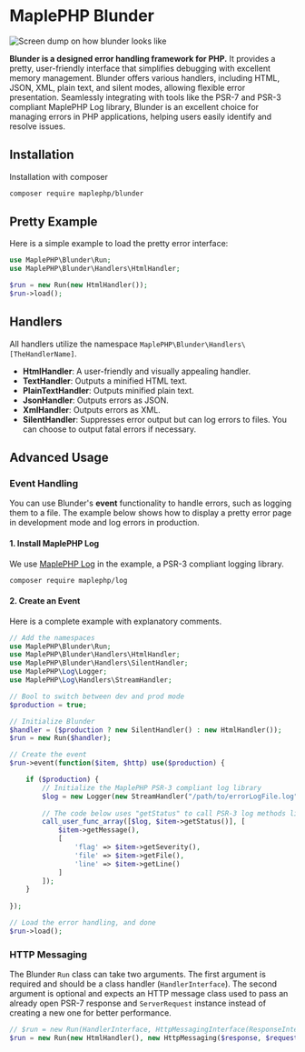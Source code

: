 # MaplePHP Blunder

![Screen dump on how blunder looks like](https://wazabii.se/github-assets/maplephp-blunder.png "MaplePHP Blunder")

**Blunder is a designed error handling framework for PHP.** It provides a pretty, user-friendly interface that simplifies debugging with excellent memory management. Blunder offers various handlers, including HTML, JSON, XML, plain text, and silent modes, allowing flexible error presentation. Seamlessly integrating with tools like the PSR-7 and PSR-3 compliant MaplePHP Log library, Blunder is an excellent choice for managing errors in PHP applications, helping users easily identify and resolve issues.

## Installation
Installation with composer

```bash
composer require maplephp/blunder
```

## Pretty Example

Here is a simple example to load the pretty error interface:

```php
use MaplePHP\Blunder\Run;
use MaplePHP\Blunder\Handlers\HtmlHandler;

$run = new Run(new HtmlHandler());
$run->load();
```

## Handlers

All handlers utilize the namespace `MaplePHP\Blunder\Handlers\[TheHandlerName]`.

* **HtmlHandler**: A user-friendly and visually appealing handler.
* **TextHandler**: Outputs a minified HTML text.
* **PlainTextHandler**: Outputs minified plain text.
* **JsonHandler**: Outputs errors as JSON.
* **XmlHandler**: Outputs errors as XML.
* **SilentHandler**: Suppresses error output but can log errors to files. You can choose to output fatal errors if necessary.

## Advanced Usage

### Event Handling

You can use Blunder's **event** functionality to handle errors, such as logging them to a file. The example below shows how to display a pretty error page in development mode and log errors in production.

#### 1. Install MaplePHP Log
We use [MaplePHP Log](https://github.com/MaplePHP/Log) in the example, a PSR-3 compliant logging library.

```bash
composer require maplephp/log
```

#### 2. Create an Event
Here is a complete example with explanatory comments.

```php
// Add the namespaces
use MaplePHP\Blunder\Run;
use MaplePHP\Blunder\Handlers\HtmlHandler;
use MaplePHP\Blunder\Handlers\SilentHandler;
use MaplePHP\Log\Logger;
use MaplePHP\Log\Handlers\StreamHandler;

// Bool to switch between dev and prod mode
$production = true;

// Initialize Blunder
$handler = ($production ? new SilentHandler() : new HtmlHandler());
$run = new Run($handler);

// Create the event
$run->event(function($item, $http) use($production) {

    if ($production) {
        // Initialize the MaplePHP PSR-3 compliant log library
        $log = new Logger(new StreamHandler("/path/to/errorLogFile.log", StreamHandler::MAX_SIZE, StreamHandler::MAX_COUNT));
        
        // The code below uses "getStatus" to call PSR-3 log methods like $log->error() or $log->warning().  
        call_user_func_array([$log, $item->getStatus()], [
            $item->getMessage(),
            [
                'flag' => $item->getSeverity(),
                'file' => $item->getFile(),
                'line' => $item->getLine()
            ]
        ]);
    }
    
});

// Load the error handling, and done
$run->load();
```

### HTTP Messaging

The Blunder `Run` class can take two arguments. The first argument is required and should be a class handler (`HandlerInterface`). The second argument is optional and expects an HTTP message class used to pass an already open PSR-7 response and `ServerRequest` instance instead of creating a new one for better performance.

```php
// $run = new Run(HandlerInterface, HttpMessagingInterface(ResponseInterface, ServerRequestInterface));
$run = new Run(new HtmlHandler(), new HttpMessaging($response, $request));
```
